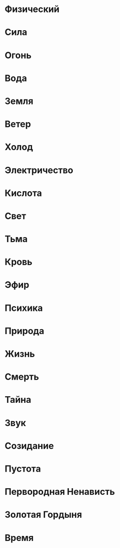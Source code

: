 # Физический

# Сила

# Огонь

# Вода

# Земля

# Ветер

# Холод

# Электричество

# Кислота

# Свет

# Тьма

# Кровь

# Эфир

# Психика

# Природа

# Жизнь

# Смерть

# Тайна

# Звук

# Созидание

# Пустота

# Первородная Ненависть

# Золотая Гордыня

# Время







